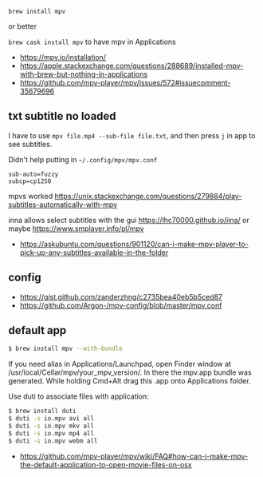 `brew install mpv`

or better

`brew cask install mpv` to have mpv in Applications

- https://mpv.io/installation/
- https://apple.stackexchange.com/questions/288689/installed-mpv-with-brew-but-nothing-in-applications
- https://github.com/mpv-player/mpv/issues/572#issuecomment-35679696

## txt subtitle no loaded

I have to use `mpv file.mp4 --sub-file file.txt`, and then press `j` in app to see subtitles.

Didn't help putting in `~/.config/mpv/mpv.conf`

```
sub-auto=fuzzy
subcp=cp1250
```

mpvs worked https://unix.stackexchange.com/questions/279884/play-subtitles-automatically-with-mpv

inna allows select subtitles with the gui https://lhc70000.github.io/iina/ or maybe https://www.smplayer.info/pl/mpv

- https://askubuntu.com/questions/901120/can-i-make-mpv-player-to-pick-up-any-subtitles-available-in-the-folder

## config

- https://gist.github.com/zanderzhng/c2735bea40eb5b5ced87
- https://github.com/Argon-/mpv-config/blob/master/mpv.conf

## default app

```bash
$ brew install mpv --with-bundle
```

If you need alias in Applications/Launchpad, open Finder window at /usr/local/Cellar/mpv/your_mpv_version/. In there the mpv.app bundle was generated. While holding Cmd+Alt drag this .app onto Applications folder.

Use duti to associate files with application:

```bash
$ brew install duti
$ duti -s io.mpv avi all
$ duti -s io.mpv mkv all
$ duti -s io.mpv mp4 all
$ duti -s io.mpv webm all
```

- https://github.com/mpv-player/mpv/wiki/FAQ#how-can-i-make-mpv-the-default-application-to-open-movie-files-on-osx